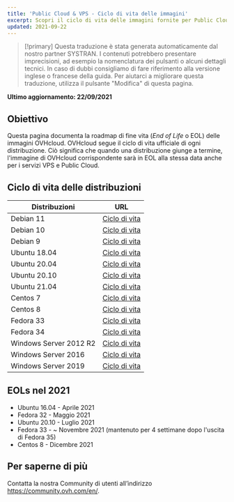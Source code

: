 ```yaml
---
title: 'Public Cloud & VPS - Ciclo di vita delle immagini'
excerpt: Scopri il ciclo di vita delle immagini fornite per Public Cloud & VPS
updated: 2021-09-22
---
```


> [!primary]
> Questa traduzione è stata generata automaticamente dal nostro partner SYSTRAN. I contenuti potrebbero presentare imprecisioni, ad esempio la nomenclatura dei pulsanti o alcuni dettagli tecnici. In caso di dubbi consigliamo di fare riferimento alla versione inglese o francese della guida. Per aiutarci a migliorare questa traduzione, utilizza il pulsante "Modifica" di questa pagina.
>

**Ultimo aggiornamento: 22/09/2021**

## Obiettivo

Questa pagina documenta la roadmap di fine vita (*End of Life* o EOL) delle immagini OVHcloud. OVHcloud segue il ciclo di vita ufficiale di ogni distribuzione. Ciò significa che quando una distribuzione giunge a termine, l'immagine di OVHcloud corrispondente sarà in EOL alla stessa data anche per i servizi VPS e Public Cloud.

## Ciclo di vita delle distribuzioni

| Distribuzioni                  | URL                                                                                       |
| ----------------------------- | ----------------------------------------------------------------------------------------- |
| Debian 11                     | [Ciclo di vita](https://wiki.debian.org/DebianReleases)                                      |
| Debian 10                     | [Ciclo di vita](https://wiki.debian.org/DebianReleases)                                      |
| Debian 9                      | [Ciclo di vita](https://wiki.debian.org/DebianReleases)                                      |
| Ubuntu 18.04                  | [Ciclo di vita](https://wiki.ubuntu.com/Releases)                                            |
| Ubuntu 20.04                  | [Ciclo di vita](https://wiki.ubuntu.com/Releases)                                            |
| Ubuntu 20.10                  | [Ciclo di vita](https://wiki.ubuntu.com/Releases)                                            |
| Ubuntu 21.04                  | [Ciclo di vita](https://wiki.ubuntu.com/Releases)                                            |
| Centos 7                      | [Ciclo di vita](https://wiki.centos.org/About/Product)                                       |
| Centos 8                      | [Ciclo di vita](https://wiki.centos.org/About/Product)                                       |
| Fedora 33                     | [Ciclo di vita](https://fedoraproject.org/wiki/Fedora_Release_Life_Cycle)                    |
| Fedora 34                     | [Ciclo di vita](https://fedoraproject.org/wiki/Fedora_Release_Life_Cycle)                    |
| Windows Server 2012 R2        | [Ciclo di vita](https://docs.microsoft.com/en-us/lifecycle/products/windows-server-2012-r2)  |
| Windows Server 2016           | [Ciclo di vita](https://docs.microsoft.com/en-us/lifecycle/products/windows-server-2016)     |
| Windows Server 2019           | [Ciclo di vita](https://docs.microsoft.com/en-us/lifecycle/products/windows-server-2019)     |

## EOLs nel 2021

- Ubuntu 16.04 - Aprile 2021
- Fedora 32 - Maggio 2021
- Ubuntu 20.10 - Luglio 2021
- Fedora 33 - ~ Novembre 2021 (mantenuto per 4 settimane dopo l'uscita di Fedora 35)
- Centos 8 - Dicembre 2021

## Per saperne di più

Contatta la nostra Community di utenti all’indirizzo <https://community.ovh.com/en/>.

